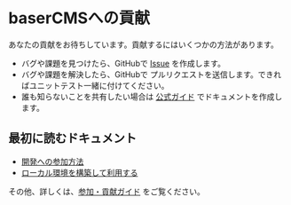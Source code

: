# baserCMSへの貢献

あなたの貢献をお待ちしています。貢献するにはいくつかの方法があります。

- バグや課題を見つけたら、GitHubで [Issue](https://github.com/baserproject/basercms/issues) を作成します。
- バグや課題を解決したら、GitHubで プルリクエストを送信します。できればユニットテスト一緒に付けてください。
- 誰も知らないことを共有したい場合は [公式ガイド](https://baserproject.github.io/5/) でドキュメントを作成します。

## 最初に読むドキュメント
- [開発への参加方法](https://baserproject.github.io/5/contribution_developer/participation)
- [ローカル環境を構築して利用する](https://baserproject.github.io/5/introduce/build_local_env)

その他、詳しくは、[参加・貢献ガイド](https://baserproject.github.io/5/contribution/) をご覧ください。
